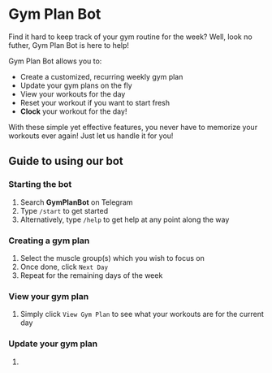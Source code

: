 # Gym Plan Bot

Find it hard to keep track of your gym routine for the week? Well, look no futher, Gym Plan Bot is here to help!

Gym Plan Bot allows you to:
- Create a customized, recurring weekly gym plan
- Update your gym plans on the fly
- View your workouts for the day
- Reset your workout if you want to start fresh
- **Clock** your workout for the day!

With these simple yet effective features, you never have to memorize your workouts ever again! Just let us handle it for you!

## Guide to using our bot

### Starting the bot
1. Search **GymPlanBot** on Telegram
2. Type `/start` to get started
3. Alternatively, type `/help` to get help at any point along the way

### Creating a gym plan
1. Select the muscle group(s) which you wish to focus on
2. Once done, click `Next Day`
3. Repeat for the remaining days of the week

### View your gym plan
1. Simply click `View Gym Plan` to see what your workouts are for the current day

### Update your gym plan
1. 
